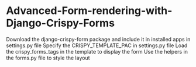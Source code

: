 # Advanced-Form-rendering-with-Django-Crispy-Forms
Download the django-crispy-form package and include it in installed apps in settings.py file
Specify the CRISPY_TEMPLATE_PAC in settings.py file
Load the crispy_forms_tags in the template to display the form
Use the helpers in the forms.py file to style the layout 
